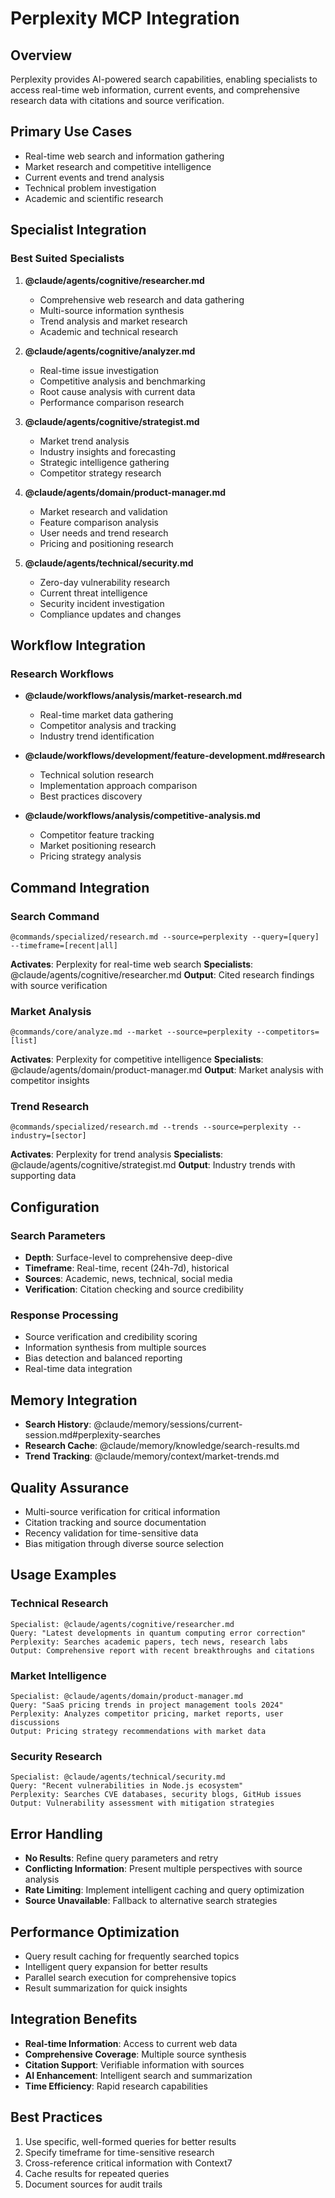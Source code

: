 # Perplexity MCP Integration

## Overview
Perplexity provides AI-powered search capabilities, enabling specialists to access real-time web information, current events, and comprehensive research data with citations and source verification.

## Primary Use Cases
- Real-time web search and information gathering
- Market research and competitive intelligence
- Current events and trend analysis
- Technical problem investigation
- Academic and scientific research

## Specialist Integration

### Best Suited Specialists
1. **@claude/agents/cognitive/researcher.md**
   - Comprehensive web research and data gathering
   - Multi-source information synthesis
   - Trend analysis and market research
   - Academic and technical research

2. **@claude/agents/cognitive/analyzer.md**
   - Real-time issue investigation
   - Competitive analysis and benchmarking
   - Root cause analysis with current data
   - Performance comparison research

3. **@claude/agents/cognitive/strategist.md**
   - Market trend analysis
   - Industry insights and forecasting
   - Strategic intelligence gathering
   - Competitor strategy research

4. **@claude/agents/domain/product-manager.md**
   - Market research and validation
   - Feature comparison analysis
   - User needs and trend research
   - Pricing and positioning research

5. **@claude/agents/technical/security.md**
   - Zero-day vulnerability research
   - Current threat intelligence
   - Security incident investigation
   - Compliance updates and changes

## Workflow Integration

### Research Workflows
- **@claude/workflows/analysis/market-research.md**
  - Real-time market data gathering
  - Competitor analysis and tracking
  - Industry trend identification

- **@claude/workflows/development/feature-development.md#research**
  - Technical solution research
  - Implementation approach comparison
  - Best practices discovery

- **@claude/workflows/analysis/competitive-analysis.md**
  - Competitor feature tracking
  - Market positioning research
  - Pricing strategy analysis

## Command Integration

### Search Command
```
@commands/specialized/research.md --source=perplexity --query=[query] --timeframe=[recent|all]
```
**Activates**: Perplexity for real-time web search
**Specialists**: @claude/agents/cognitive/researcher.md
**Output**: Cited research findings with source verification

### Market Analysis
```
@commands/core/analyze.md --market --source=perplexity --competitors=[list]
```
**Activates**: Perplexity for competitive intelligence
**Specialists**: @claude/agents/domain/product-manager.md
**Output**: Market analysis with competitor insights

### Trend Research
```
@commands/specialized/research.md --trends --source=perplexity --industry=[sector]
```
**Activates**: Perplexity for trend analysis
**Specialists**: @claude/agents/cognitive/strategist.md
**Output**: Industry trends with supporting data

## Configuration

### Search Parameters
- **Depth**: Surface-level to comprehensive deep-dive
- **Timeframe**: Real-time, recent (24h-7d), historical
- **Sources**: Academic, news, technical, social media
- **Verification**: Citation checking and source credibility

### Response Processing
- Source verification and credibility scoring
- Information synthesis from multiple sources
- Bias detection and balanced reporting
- Real-time data integration

## Memory Integration
- **Search History**: @claude/memory/sessions/current-session.md#perplexity-searches
- **Research Cache**: @claude/memory/knowledge/search-results.md
- **Trend Tracking**: @claude/memory/context/market-trends.md

## Quality Assurance
- Multi-source verification for critical information
- Citation tracking and source documentation
- Recency validation for time-sensitive data
- Bias mitigation through diverse source selection

## Usage Examples

### Technical Research
```
Specialist: @claude/agents/cognitive/researcher.md
Query: "Latest developments in quantum computing error correction"
Perplexity: Searches academic papers, tech news, research labs
Output: Comprehensive report with recent breakthroughs and citations
```

### Market Intelligence
```
Specialist: @claude/agents/domain/product-manager.md
Query: "SaaS pricing trends in project management tools 2024"
Perplexity: Analyzes competitor pricing, market reports, user discussions
Output: Pricing strategy recommendations with market data
```

### Security Research
```
Specialist: @claude/agents/technical/security.md
Query: "Recent vulnerabilities in Node.js ecosystem"
Perplexity: Searches CVE databases, security blogs, GitHub issues
Output: Vulnerability assessment with mitigation strategies
```

## Error Handling
- **No Results**: Refine query parameters and retry
- **Conflicting Information**: Present multiple perspectives with source analysis
- **Rate Limiting**: Implement intelligent caching and query optimization
- **Source Unavailable**: Fallback to alternative search strategies

## Performance Optimization
- Query result caching for frequently searched topics
- Intelligent query expansion for better results
- Parallel search execution for comprehensive topics
- Result summarization for quick insights

## Integration Benefits
- **Real-time Information**: Access to current web data
- **Comprehensive Coverage**: Multiple source synthesis
- **Citation Support**: Verifiable information with sources
- **AI Enhancement**: Intelligent search and summarization
- **Time Efficiency**: Rapid research capabilities

## Best Practices
1. Use specific, well-formed queries for better results
2. Specify timeframe for time-sensitive research
3. Cross-reference critical information with Context7
4. Cache results for repeated queries
5. Document sources for audit trails